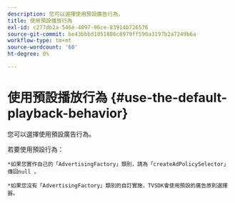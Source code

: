 ```yaml
---
description: 您可以選擇使用預設廣告行為。
title: 使用預設播放行為
exl-id: c277db2a-546e-4097-96ce-83914b726576
source-git-commit: be43bbbd1051886c8979ff590a3197b2a7249b6a
workflow-type: tm+mt
source-wordcount: '60'
ht-degree: 0%

---
```


# 使用預設播放行為 {#use-the-default-playback-behavior}

您可以選擇使用預設廣告行為。

若要使用預設行為：

    *如果您實作自己的「AdvertisingFactory」類別，請為「createAdPolicySelector」傳回null 。
    
    *如果您沒有「AdvertisingFactory」類別的自訂實施，TVSDK會使用預設的廣告原則選擇器。
